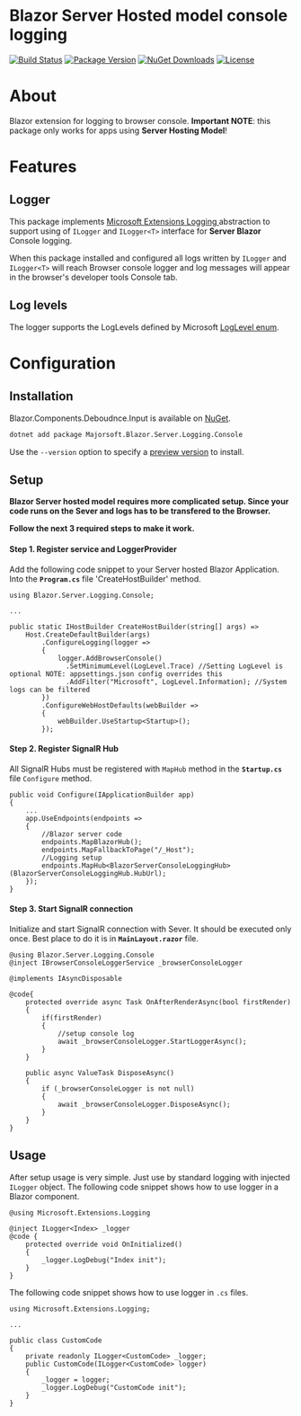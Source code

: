 Blazor Server Hosted model console logging
============
[![Build Status](https://dev.azure.com/major-soft/GitHub/_apis/build/status/blazor-components/blazor-components-build-check)](https://dev.azure.com/major-soft/GitHub/_build/latest?definitionId=6)
[![Package Version](https://img.shields.io/nuget/v/Majorsoft.Blazor.Server.Logging.Console?label=Latest%20Version)](https://www.nuget.org/packages/Majorsoft.Blazor.Server.Logging.Console/)
[![NuGet Downloads](https://img.shields.io/nuget/dt/Majorsoft.Blazor.Server.Logging.Console?label=Downloads)](https://www.nuget.org/packages/Majorsoft.Blazor.Server.Logging.Console/)
[![License](https://img.shields.io/badge/License-MIT-green.svg)](https://github.com/majorimi/blazor-components/blob/master/LICENSE)

# About

Blazor extension for logging to browser console. **Important NOTE**: this package only works for apps using **Server Hosting Model**!

# Features

## Logger

This package implements [Microsoft Extensions Logging ](https://github.com/dotnet/extensions/tree/master/src/Logging) abstraction to 
support using of `ILogger` and `ILogger<T>` interface for **Server Blazor** Console logging.

When this package installed and configured all logs written by `ILogger` and `ILogger<T>` will reach
Browser console logger and log messages will appear in the browser's developer tools Console tab.

## Log levels

The logger supports the LogLevels defined by Microsoft [LogLevel enum](https://docs.microsoft.com/en-us/dotnet/api/microsoft.extensions.logging.loglevel?view=dotnet-plat-ext-3.1&viewFallbackFrom=netcore-3.1).

# Configuration

## Installation

Blazor.Components.Deboudnce.Input is available on [NuGet](https://www.nuget.org/packages/Majorsoft.Blazor.Server.Logging.Console/). 

```sh
dotnet add package Majorsoft.Blazor.Server.Logging.Console
```
Use the `--version` option to specify a [preview version](https://www.nuget.org/packages/Majorsoft.Blazor.Server.Logging.Consol/absoluteLatest) to install.

## Setup

**Blazor Server hosted model requires more complicated setup. Since your code runs on the Sever and logs has to be transfered to the Browser.**

**Follow the next 3 required steps to make it work.**

#### Step 1. Register service and LoggerProvider

Add the following code snippet to your Server hosted Blazor Application. 
Into the **`Program.cs`** file 'CreateHostBuilder' method.
```
using Blazor.Server.Logging.Console;

...

public static IHostBuilder CreateHostBuilder(string[] args) =>
	Host.CreateDefaultBuilder(args)
		.ConfigureLogging(logger =>
		{
			logger.AddBrowserConsole()
			  .SetMinimumLevel(LogLevel.Trace) //Setting LogLevel is optional NOTE: appsettings.json config overrides this
			  .AddFilter("Microsoft", LogLevel.Information); //System logs can be filtered
		})
		.ConfigureWebHostDefaults(webBuilder =>
		{
			webBuilder.UseStartup<Startup>();
		});
```

#### Step 2. Register SignalR Hub

All SignalR Hubs must be registered with `MapHub` method in the **`Startup.cs`** file `Configure` method.

```
public void Configure(IApplicationBuilder app)
{
	...
	app.UseEndpoints(endpoints =>
	{
		//Blazor server code
		endpoints.MapBlazorHub();
		endpoints.MapFallbackToPage("/_Host");
		//Logging setup
		endpoints.MapHub<BlazorServerConsoleLoggingHub>(BlazorServerConsoleLoggingHub.HubUrl);
	});
}
```


#### Step 3. Start SignalR connection

Initialize and start SignalR connection with Sever. It should be executed only once.
Best place to do it is in **`MainLayout.razor`** file.
```
@using Blazor.Server.Logging.Console
@inject IBrowserConsoleLoggerService _browserConsoleLogger

@implements IAsyncDisposable

@code{
	protected override async Task OnAfterRenderAsync(bool firstRender)
	{
		if(firstRender)
		{
			//setup console log
			await _browserConsoleLogger.StartLoggerAsync();
		}
	}

	public async ValueTask DisposeAsync()
	{
		if (_browserConsoleLogger is not null)
		{
			await _browserConsoleLogger.DisposeAsync();
		}
	}
}
```

## Usage

After setup usage is very simple. Just use by standard logging with injected `ILogger` object. The following code snippet shows how to use logger in a Blazor component.

```
@using Microsoft.Extensions.Logging

@inject ILogger<Index> _logger
@code {
	protected override void OnInitialized()
	{
		_logger.LogDebug("Index init");
	}
}
```

The following code snippet shows how to use logger in `.cs` files.
```
using Microsoft.Extensions.Logging;

...

public class CustomCode
{
	private readonly ILogger<CustomCode> _logger;
	public CustomCode(ILogger<CustomCode> logger)
	{
		_logger = logger;
		_logger.LogDebug("CustomCode init");
	}
}
```

